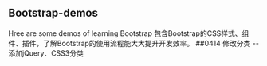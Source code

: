 ## Bootstrap-demos
Hree are some demos of learning Bootstrap
包含Bootstrap的CSS样式、组件、插件，了解Bootstrap的使用流程能大大提升开发效率。
##0414 修改分类
--添加jQuery、CSS3分类